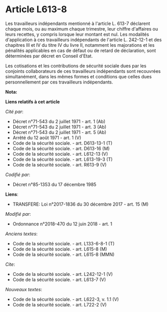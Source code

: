 # Article L613-8

Les travailleurs indépendants mentionné à l'article L. 613-7 déclarent chaque mois, ou au maximum chaque trimestre, leur
chiffre d'affaires ou leurs recettes, y compris lorsque leur montant est nul. Les modalités d'application à ces travailleurs
indépendants de l'article L. 242-12-1 et des chapitres III et IV du titre IV du livre II, notamment les majorations et les
pénalités applicables en cas de défaut ou de retard de déclaration, sont déterminées par décret en Conseil d'Etat. 

Les cotisations et les contributions de sécurité sociale dues par les conjoints collaborateurs de ces travailleurs
indépendants sont recouvrées simultanément, dans les mêmes formes et conditions que celles dues personnellement par ces
travailleurs indépendants.

**Nota:**



**Liens relatifs à cet article**

_Cité par_:

  - Décret n°71-543 du 2 juillet 1971 - art. 1 (Ab)
  - Décret n°71-543 du 2 juillet 1971 - art. 3 (Ab)
  - Décret n°71-543 du 2 juillet 1971 - art. 5 (Ab)
  - Arrêté du 12 août 1971 - art. 1 (V)
  - Code de la sécurité sociale. - art. D613-13-1 (T)
  - Code de la sécurité sociale. - art. D613-16 (M)
  - Code de la sécurité sociale. - art. L612-13 (V)
  - Code de la sécurité sociale. - art. L613-19-3 (T)
  - Code de la sécurité sociale. - art. R613-9 (V)

_Codifié par_:

  - Décret n°85-1353 du 17 décembre 1985

**Liens**:

  - TRANSFERE: Loi n°2017-1836 du 30 décembre 2017 - art. 15 (M)

_Modifié par_:

  - Ordonnance n°2018-470 du 12 juin 2018 - art. 1

_Anciens textes_:

  - Code de la sécurité sociale. - art. L133-6-8-1 (T)
  - Code de la sécurité sociale. - art. L615-8 (M)
  - Code de la sécurité sociale. - art. L615-8 (MMN)

_Cite_:

  - Code de la sécurité sociale. - art. L242-12-1 (V)
  - Code de la sécurité sociale. - art. L613-7 (V)

_Nouveaux textes_:

  - Code de la sécurité sociale. - art. L622-3, v. 1.1 (V)
  - Code de la sécurité sociale. - art. L722-2 (V)
